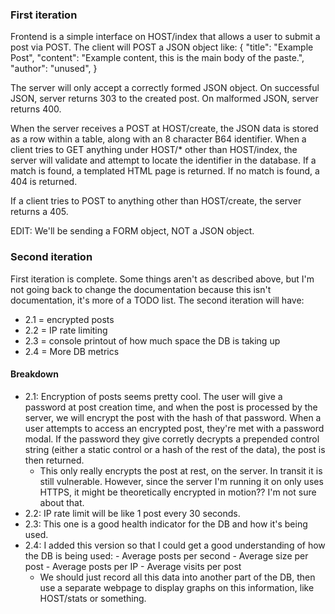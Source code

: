 
### First iteration
Frontend is a simple interface on HOST/index that allows a user to submit a post via POST.
The client will POST a JSON object like:
{
    "title": "Example Post",
    "content": "Example content, this is the main body of the paste.",
    "author": "unused",
}

The server will only accept a correctly formed JSON object.
On successful JSON, server returns 303 to the created post.
On malformed JSON, server returns 400.

When the server receives a POST at HOST/create, the JSON data is stored as a row within a table, along with an 8 character B64 identifier.
When a client tries to GET anything under HOST/* other than HOST/index, the server will validate and attempt to locate the identifier in the database.
If a match is found, a templated HTML page is returned. If no match is found, a 404 is returned.

If a client tries to POST to anything other than HOST/create, the server returns a 405.

EDIT: We'll be sending a FORM object, NOT a JSON object.

### Second iteration

First iteration is complete. Some things aren't as described above, but I'm not going back to change the documentation because this isn't documentation, it's more of a TODO list.
The second iteration will have:
- 2.1 = encrypted posts
- 2.2 = IP rate limiting
- 2.3 = console printout of how much space the DB is taking up
- 2.4 = More DB metrics

#### Breakdown

- 2.1: Encryption of posts seems pretty cool. The user will give a password at post creation time, and when the post is processed by the server, we will encrypt the post with the hash of that password. When a user attempts to access an encrypted post, they're met with a password modal. If the password they give corretly decrypts a prepended control string (either a static control or a hash of the rest of the data), the post is then returned.
    - This only really encrypts the post at rest, on the server. In transit it is still vulnerable. However, since the server I'm running it on only uses HTTPS, it might be theoretically encrypted in motion?? I'm not sure about that.
- 2.2: IP rate limit will be like 1 post every 30 seconds.
- 2.3: This one is a good health indicator for the DB and how it's being used.
- 2.4: I added this version so that I could get a good understanding of how the DB is being used:
        - Average posts per second
        - Average size per post
        - Average posts per IP
        - Average visits per post
    - We should just record all this data into another part of the DB, then use a separate webpage to display graphs on this information, like HOST/stats or something.





